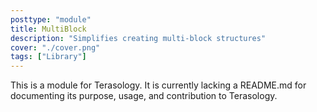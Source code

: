 ```yaml
---
posttype: "module" 
title: MultiBlock
description: "Simplifies creating multi-block structures"
cover: "./cover.png"
tags: ["Library"]
---
```

This is a module for Terasology. It is currently lacking a README.md for documenting its purpose, usage, and contribution to Terasology.